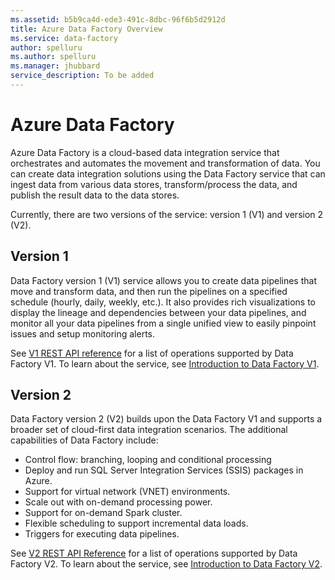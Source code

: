 ```yaml
---
ms.assetid: b5b9ca4d-ede3-491c-8dbc-96f6b5d2912d
title: Azure Data Factory Overview
ms.service: data-factory
author: spelluru
ms.author: spelluru
ms.manager: jhubbard
service_description: To be added
---
```



# Azure Data Factory 
Azure Data Factory is a cloud-based data integration service that orchestrates and automates the movement and transformation of data. You can create data integration solutions using the Data Factory service that can ingest data from various data stores, transform/process the data, and publish the result data to the data stores. 

Currently, there are two versions of the service: version 1 (V1) and version 2 (V2).

## Version 1 
Data Factory version 1 (V1) service allows you to create data pipelines that move and transform data, and then run the pipelines on a specified schedule (hourly, daily, weekly, etc.). It also provides rich visualizations to display the lineage and dependencies between your data pipelines, and monitor all your data pipelines from a single unified view to easily pinpoint issues and setup monitoring alerts.

See [V1 REST API reference](v1.md) for a list of operations supported by Data Factory V1. To learn about the service, see [Introduction to Data Factory V1](https://azure.microsoft.com/documentation/services/data-factory/v1/data-factory-introduction/). 

## Version 2
Data Factory version 2 (V2) builds upon the Data Factory V1 and supports a broader set of cloud-first data integration scenarios. The additional capabilities of Data Factory include: 

- Control flow: branching, looping and conditional processing
- Deploy and run SQL Server Integration Services (SSIS) packages in Azure.
- Support for virtual network (VNET) environments. 
- Scale out with on-demand processing power.
- Support for on-demand Spark cluster.
- Flexible scheduling to support incremental data loads. 
- Triggers for executing data pipelines.  

See [V2 REST API Reference](v2.md) for a list of operations supported by Data Factory V2. To learn about the service, see [Introduction to Data Factory V2](https://azure.microsoft.com/documentation/services/data-factory/introduction/).
